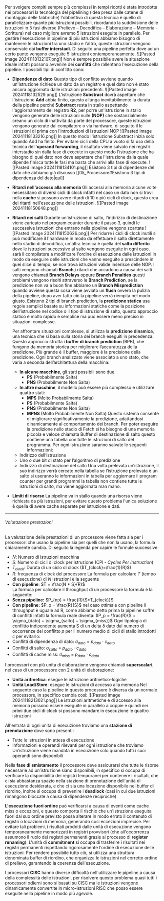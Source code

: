 
Per svolgere compiti sempre più complessi in tempi ridotti è stata introdotta nei processori la tecnologia del pipelining (idea presa dalle catene di montaggio delle fabbriche) l'obbiettivo di questa tecnica è quello di parallelizzare quante più istruzioni possibili, ricordando la suddivisione delle istruzioni in 5 fasi diverse (Prelievo – Decodifica – Elaborazione – Memoria - Scrittura) nel caso migliore avremo 5 istruzioni eseguite in parallelo. Per gestire l'esecuzione in pipeline di più istruzioni abbiamo bisogno di mantenere le istruzioni tra uno stadio e l'altro, queste istruzioni vengono conservate dai **buffer interstadi**. Di seguito una pipeline perfetta dove ad un certo punto vengono eseguite 5 istruzioni contemporaneamente.
![[Pasted image 20241118132107.png]]
Non è sempre possibile avere la situazione ideale infatti possono avvenire dei **conflitti** che rallentano l'esecuzione della pipeline. I possibili tipi di conflitto sono:
- **Dipendenze di dato**
  Questo tipo di conflitto avviene quando un'istruzione richiede un dato da un registro e quel dato non è stato ancora aggiornato dalle istruzioni precedenti.
  ![[Pasted image 20241118132529.png]]
  L'istruzione **Substract** dovrà aspettare che l'istruzione **Add** abbia finito, questo allunga inevitabilmente la durata della pipeline perché **Substract** resta in stallo aspettando l'aggiornamento del registro **R2**, per porre un'istruzione in stallo vengono generate delle istruzioni nulle **(NOP)** che sostanzialmente creano un ciclo di inattività da parte del processore, queste istruzioni vengono generate dal compilatore o via hardware, di seguito il le istruzioni di prima con l'introduzioni di istruzioni NOP 
  ![[Pasted image 20241118133216.png]]
  In questo modo l'istruzione Substract inizia solo quando Add ha finito. 
  Per evitare cicli della CPU a vuoto si fa uso della tecnica dell'**operand forwarding**, il risultato viene salvato nei registri interstadio sin dalla fase di execute in questo modo l'istruzione che ha bisogno di quel dato non deve aspettare che l'istruzione dalla quale dipende finisca tutte le fasi ma basta che arrivi alla fase di execute.
  ![[Pasted image 20241118134101.png]]
  Esistono 3 tipi di dipendenze del dato che abbiamo già discusso [[05_Processore#Esistono 3 tipi di dipendenza del dato|qui]]
- **Ritardi nell'accesso alla memoria**
  Gli accessi alla memoria alcune volte necessitano di diversi cicli di clock infatti nel caso un dato non si trovi nella **cache** si possono avere ritardi di 10 o più cicli di clock, questo crea dei ritardi nell'esecuzione delle istruzioni.
  ![[Pasted image 20241118150648.png]]
- **Ritardi nei salti**
  Durante un'istruzione di salto, l'indirizzo di destinazione viene caricato nel program counter durante il passo 3, quindi le successive istruzioni che entrano nella pipeline vengono scartate
  ![[Pasted image 20241118150626.png]]
  Per ridurre i cicli di clock inutili si può modificare il l'hardware in modo da effettuare il salto direttamente nello stadio di decodifica, un'altra tecnica è quella del **salto differito** dove le istruzioni successive al salto vengono eseguite in ogni caso, sarà il compilatore a modificare l'ordine di esecuzione delle istruzioni in modo da eseguire delle istruzioni che vanno eseguite a prescindere in quei slice di tempo, se non trova istruzioni valide inserisce delle NOP. I salti vengono chiamati **Branch**,i ritardi che accadono a causa dei salti vengono chiamati **Branch Delays** oppure **Branch Penalties** questi problemi vengono risolti attraverso le **Branch Prediction**, se la predizione non va a buon fine abbiamo un **Branch Misprediction** quando avviene questa cosa viene avviato un **flush** ovvero la pulizia della pipeline, dopo aver fatto ciò la pipeline verrà riempita nel modo giusto. Esistono 2 tipi di branch prediction, la **predizione statica** usa regole semplici basate su informazioni statiche come la posizione dell'istruzione nel codice o il tipo di istruzione di salto, questo approccio statico è molto rapido e semplice ma può essere meno preciso in situazioni complesse.
  
  Per affrontare situazioni complesse, si utilizza la **predizione dinamica**, una tecnica che si basa sulla storia dei branch eseguiti in precedenza. Questo approccio sfrutta i **buffer di branch prediction** (BPB), che fungono da memoria storica per migliorare l’accuratezza della predizione. Più grande è il buffer, maggiore è la precisione della predizione. Ogni branch analizzato viene associato a uno stato, che varia a seconda dell’architettura della macchina:
	-  **In alcune macchine**, gli stati possibili sono due:
		  - **PS** (Probabilmente Salta)
		  - **PNS** (Probabilmente Non Salta)
	- **In altre macchine**, il modello può essere più complesso e utilizzare quattro stati:
		 - **MPS** (Molto Probabilmente Salta)
		 - **PS** (Probabilmente Salta)
		 - **PNS** (Probabilmente Non Salta)
		 - **MPNS** (Molto Probabilmente Non Salta)
  Questo sistema consente di migliorare significativamente la predizione, adattandosi dinamicamente al comportamento dei branch.
  Per poter eseguire la predizione nello stadio di Fetch si ha bisogno di una memoria piccola e veloce chiamata Buffer di destinazione di salto questo contiene una tabella con tutte le istruzioni di salto del programma. Per ogni istruzione saranno salvate le seguenti informazioni:
  - Indirizzo dell’istruzione
  - Uno o due bit di stato per l’algoritmo di predizione
  - Indirizzo di destinazione del salto 
  Una volta prelevata un’istruzione, il suo indirizzo verrà cercato nella tabella se l’istruzione prelevata è un salto si useranno le informazioni in tabella per aggiornare il program counter per grandi programmi la tabella non contiene tutte le istruzioni di salto, ma viene aggiornata man mano.

- **Limiti di risorse**
  La pipeline va in stallo quando una risorsa viene richiesta da più istruzioni, per evitare questo problema l'unica soluzione è quella di avere cache separate per istruzione e dati.

---
###### Valutazione prestazioni
La valutazione delle prestazioni di un processore viene fatta sia per i processori che usano la pipeline sia per quelli che non la usano, la formula chiaramente cambia. Di seguito la legenda per capire le formule successive:
- $N$: Numero di istruzioni macchina
- $S$: Numero di cicli di clock per istruzione (CPI - _Cycles Per Instruction_)
- $T_{clock}$​: Durata di un ciclo di clock ($T_{clock}=\frac{1}{R}​$)
- $R:$ frequenza di clock del processore 
La formula per calcolare $T$ (tempo di esecuzione) di $N$ istruzioni è la seguente
- **Con pipeline**: $T = \frac{N * S}{R}$  
La formula per calcolare il throughput di un processore la formula è la seguente:
- **Senza pipeline:** $P_{np} = \frac{R}{S*T_{clock}}$ 
- **Con pipeline:** $P_p = \frac{R}{S}$ 
nel caso ottimale con pipeline il throughput è uguale ad R, come abbiamo detto prima la pipeline soffre di conflitti infatti la formula reale diventa: 
$P_p = \frac{R}{S + \sigma_{dato} + \sigma_{salto} + \sigma_{miss}}$ 
Ogni tipologia di conflitto indipendente aumenta S di un delta δ dato dal numero di occorrenze del conflitto $p$ per il numero medio di cicli di stallo introdotti $c$ per evitarlo: 
- Conflitti di dipendenza di dato: $\sigma_{dato}$ = $p_{dato}$ · $c_{dato}$ 
- Conflitti di salto: $\sigma_{salto}$ = $p_{dato}$ · $c_{dato}$ 
- Conflitti di cache miss: $\sigma_{miss}$ = $p_{dato}$ · $c_{dato}$

I processori con più unita di elaborazione vengono chiamati **superscalari**, nel caso di un processore con 2 unità di elaborazione:
- **Unità aritmetica**: esegue le istruzione aritmetico-logiche
- **Unità Load/Store**: esegue le istruzioni di accesso alla memoria
Nel seguente caso la pipeline in questo processore è diversa da un normale processore, in specifico cambia così:
![[Pasted image 20241118213021.png]]
Le istruzioni aritmetiche e di accesso alla memoria possono essere eseguite in parallelo a coppie e quindi nei primi due cicli di clock si possono mandare in esecuzione le quattro istruzioni

All'entrata di ogni unità di esecuzione troviamo una **stazione di prenotazione** dove sono presenti:
- Tutte le istruzioni in attesa di esecuzione
- Informazioni e operandi rilevanti per ogni istruzione che troviamo
Un’istruzione viene mandata in esecuzione solo quando tutti i suoi operandi sono disponibili

Nella **fase di smistamento** il processore deve assicurarsi che tutte le risorse necessarie ad un’istruzione siano disponibili, in specifico si occupa di verificare la disponibilità dei registri temporanei per contenere i risultati, che ci sia abbastanza spazio nella stazione di prenotazione dell'unità di esecuzione desiderata, e che ci sia una locazione disponibile nel buffer di riordino, inoltre si occupa di prevenire i **deadlock** (casi in cui due istruzioni rimangono bloccate a causa di dipendenze reciproche)

**L'esecuzione fuori ordine** può verificarsi a causa di eventi come cache miss o eccezioni, e questo comporta il rischio che un'istruzione eseguita fuori dal suo ordine previsto possa alterare in modo errato il contenuto di registri o locazioni di memoria, generando così eccezioni imprecise. Per evitare tali problemi, i risultati prodotti dalle unità di esecuzione vengono temporaneamente memorizzati in registri provvisori (che all'occorrenza assumono il ruolo dei registri permanenti grazie al processo di **register renaming**). L'unità di **commitment** si occupa di trasferire i risultati nei registri permanenti rispettando rigorosamente l'ordine di esecuzione delle istruzioni. Per rendere possibile tutto ciò, si utilizza una struttura denominata buffer di riordino, che organizza le istruzioni nel corretto ordine di prelievo, garantendo la coerenza dell'esecuzione.

I processori **CISC** hanno diverse difficoltà nell'utilizzare le pipeline a causa della complessità delle istruzioni, per risolvere questo problema quasi tutti i processori odierni sono si basati su CISC ma le istruzioni vengono dinamicamente convertite in micro-istruzioni RISC che posso essere eseguite nella pipeline in modo più agevole.